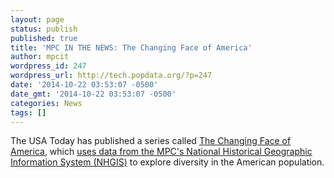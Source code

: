 ```yaml
---
layout: page
status: publish
published: true
title: 'MPC IN THE NEWS: The Changing Face of America'
author: mpcit
wordpress_id: 247
wordpress_url: http://tech.popdata.org/?p=247
date: '2014-10-22 03:53:07 -0500'
date_gmt: '2014-10-22 03:53:07 -0500'
categories: News
tags: []
---
```

The USA Today has published a series called <a href="http://www.usatoday.com/topic/c9aea8ab-939a-4e71-b601-fe7164498251/the-changing-face-of-america/">The Changing Face of America</a>, which <a href="xhttp://www.usatoday.com/story/news/nation/2014/10/21/diversity-index-data-how-we-did-report/17432103/?utm_source=feedblitz&amp;utm_medium=FeedBlitzRss&amp;utm_campaign=usatoday-newstopstories">uses data from the MPC's National Historical Geographic Information System (NHGIS)</a> to explore diversity in the American population.
